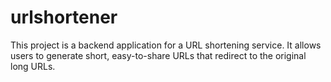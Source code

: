 # urlshortener
This project is a backend application for a URL shortening service. It allows users to generate short, easy-to-share URLs that redirect to the original long URLs.
